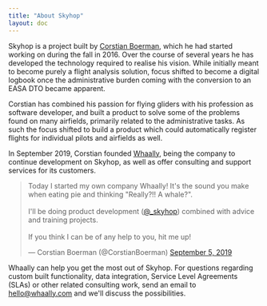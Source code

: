 ```yaml
---
title: "About Skyhop"
layout: doc
---
```


Skyhop is a project built by [Corstian Boerman](https://twitter.com/corstianboerman), which he had started working on during the fall in 2016. Over the course of several years he has developed the technology required to realise his vision. While initially meant to become purely a flight analysis solution, focus shifted to become a digital logbook once the administrative burden coming with the conversion to an EASA DTO became apparent.

Corstian has combined his passion for flying gliders with his profession as software developer, and built a product to solve some of the problems found on many airfields, primarily related to the administrative tasks. As such the focus shifted to build a product which could automatically register flights for individual pilots and airfields as well.

In September 2019, Corstian founded [Whaally](http://localhost:4000/whaally.html), being the company to continue development on Skyhop, as well as offer consulting and support services for its customers.

<blockquote class="twitter-tweet"><p lang="en" dir="ltr">Today I started my own company Whaally! It&#39;s the sound you make when eating pie and thinking &quot;Really?!! A whale?&quot;.<br><br>I&#39;ll be doing product development (<a href="https://twitter.com/_skyhop?ref_src=twsrc%5Etfw">@_skyhop</a>) combined with advice and training projects.<br><br>If you think I can be of any help to you, hit me up!</p>&mdash; Corstian Boerman (@CorstianBoerman) <a href="https://twitter.com/CorstianBoerman/status/1169676207564230656?ref_src=twsrc%5Etfw">September 5, 2019</a></blockquote> <script async src="https://platform.twitter.com/widgets.js" charset="utf-8"></script>

Whaally can help you get the most out of Skyhop. For questions regarding custom built functionality, data integration, Service Level Agreements (SLAs) or other related consulting work, send an email to [hello@whaally.com](mailto:hello@whaally.com) and we'll discuss the possibilities.


